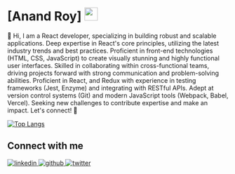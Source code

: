 
# [Anand Roy] <img src="https://raw.githubusercontent.com/MartinHeinz/MartinHeinz/master/wave.gif" width="30px">

👋 Hi, I am a React developer, specializing in building robust and scalable applications. Deep expertise in React's core principles, utilizing the latest industry trends and best practices. Proficient in front-end technologies (HTML, CSS, JavaScript) to create visually stunning and highly functional user interfaces. Skilled in collaborating within cross-functional teams, driving projects forward with strong communication and problem-solving abilities. Proficient in React, and Redux with experience in testing frameworks (Jest, Enzyme) and integrating with RESTful APIs. Adept at version control systems (Git) and modern JavaScript tools (Webpack, Babel, Vercel). Seeking new challenges to contribute expertise and make an impact. Let's connect! 🤝


[![Top Langs](https://github-readme-stats.vercel.app/api/top-langs/?username=AnandRoy01&layout=compact)](https://github.com/AnandRoy01/github-readme-stats)


## Connect with me  
<div align="left">
 <a href="https://www.linkedin.com/in/anand-roy-b2535a163/" target="_blank">
<img src=https://img.shields.io/badge/linkedin-%231E77B5.svg?&style=for-the-badge&logo=linkedin&logoColor=white alt=linkedin style="margin-bottom: 5px;" />
</a>
<a href="https://github.com/AnandRoy01" target="_blank">
<img src=https://img.shields.io/badge/github-%2324292e.svg?&style=for-the-badge&logo=github&logoColor=white alt=github style="margin-bottom: 5px;" />
</a>
<a href="https://twitter.com/anandroyyo" target="_blank">
<img src=https://img.shields.io/badge/twitter-%2300acee.svg?&style=for-the-badge&logo=twitter&logoColor=white alt=twitter style="margin-bottom: 5px;" />
</a>
</div
